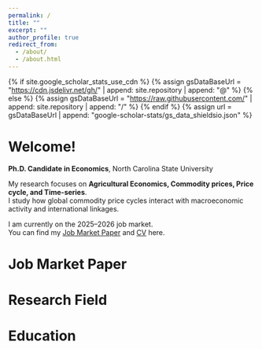 ```yaml
---
permalink: /
title: ""
excerpt: ""
author_profile: true
redirect_from: 
  - /about/
  - /about.html
---
```


{% if site.google_scholar_stats_use_cdn %}
{% assign gsDataBaseUrl = "https://cdn.jsdelivr.net/gh/" | append: site.repository | append: "@" %}
{% else %}
{% assign gsDataBaseUrl = "https://raw.githubusercontent.com/" | append: site.repository | append: "/" %}
{% endif %}
{% assign url = gsDataBaseUrl | append: "google-scholar-stats/gs_data_shieldsio.json" %}

<span class='anchor' id='about-me'></span>

# Welcome!
**Ph.D. Candidate in Economics**, North Carolina State University  

My research focuses on **Agricultural Economics, Commodity prices, Price cycle, and Time-series**.  
I study how global commodity price cycles interact with macroeconomic activity and international linkages.  

I am currently on the 2025–2026 job market.  
You can find my [Job Market Paper](/assets/Kim_JMP_2025.pdf) and [CV](/assets/Kim_CV_2025.pdf) here.


# Job Market Paper

# Research Field

# Education
